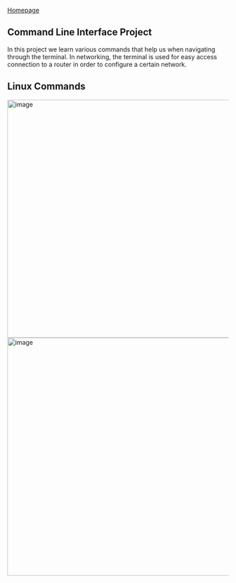 [Homepage]: https://jreng-cls.github.io/Rogers-Jake-portfolio/
[Homepage][Homepage]
## Command Line Interface Project
In this project we learn various commands that help us when navigating through the terminal. In networking, the terminal is used for easy access connection to a router in order to configure a certain network.
## Linux Commands

<img width="506.5" height="540" alt="image" src="https://github.com/user-attachments/assets/d5c427e6-b645-45d5-bc8e-a4fbc88668b3" /> <img width="506.5" height="540" alt="image" src="https://github.com/user-attachments/assets/7de2dea4-388c-46a1-9033-0372884c66b6" />
